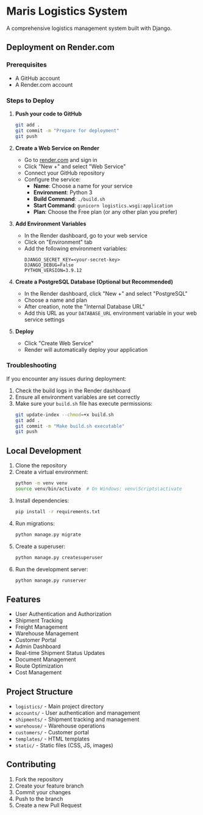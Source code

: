 # Maris Logistics System

A comprehensive logistics management system built with Django.

## Deployment on Render.com

### Prerequisites
- A GitHub account
- A Render.com account

### Steps to Deploy

1. **Push your code to GitHub**
   ```bash
   git add .
   git commit -m "Prepare for deployment"
   git push
   ```

2. **Create a Web Service on Render**
   - Go to [render.com](https://render.com) and sign in
   - Click "New +" and select "Web Service"
   - Connect your GitHub repository
   - Configure the service:
     - **Name**: Choose a name for your service
     - **Environment**: Python 3
     - **Build Command**: `./build.sh`
     - **Start Command**: `gunicorn logistics.wsgi:application`
     - **Plan**: Choose the Free plan (or any other plan you prefer)

3. **Add Environment Variables**
   - In the Render dashboard, go to your web service
   - Click on "Environment" tab
   - Add the following environment variables:
     ```
     DJANGO_SECRET_KEY=<your-secret-key>
     DJANGO_DEBUG=False
     PYTHON_VERSION=3.9.12
     ```

4. **Create a PostgreSQL Database (Optional but Recommended)**
   - In the Render dashboard, click "New +" and select "PostgreSQL"
   - Choose a name and plan
   - After creation, note the "Internal Database URL"
   - Add this URL as your `DATABASE_URL` environment variable in your web service settings

5. **Deploy**
   - Click "Create Web Service"
   - Render will automatically deploy your application

### Troubleshooting

If you encounter any issues during deployment:

1. Check the build logs in the Render dashboard
2. Ensure all environment variables are set correctly
3. Make sure your `build.sh` file has execute permissions:
   ```bash
   git update-index --chmod=+x build.sh
   git add .
   git commit -m "Make build.sh executable"
   git push
   ```

## Local Development

1. Clone the repository
2. Create a virtual environment:
   ```bash
   python -m venv venv
   source venv/bin/activate  # On Windows: venv\Scripts\activate
   ```
3. Install dependencies:
   ```bash
   pip install -r requirements.txt
   ```
4. Run migrations:
   ```bash
   python manage.py migrate
   ```
5. Create a superuser:
   ```bash
   python manage.py createsuperuser
   ```
6. Run the development server:
   ```bash
   python manage.py runserver
   ```

## Features

- User Authentication and Authorization
- Shipment Tracking
- Freight Management
- Warehouse Management
- Customer Portal
- Admin Dashboard
- Real-time Shipment Status Updates
- Document Management
- Route Optimization
- Cost Management

## Project Structure

- `logistics/` - Main project directory
- `accounts/` - User authentication and management
- `shipments/` - Shipment tracking and management
- `warehouse/` - Warehouse operations
- `customers/` - Customer portal
- `templates/` - HTML templates
- `static/` - Static files (CSS, JS, images)

## Contributing

1. Fork the repository
2. Create your feature branch
3. Commit your changes
4. Push to the branch
5. Create a new Pull Request 